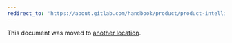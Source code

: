 ```yaml
---
redirect_to: 'https://about.gitlab.com/handbook/product/product-intelligence-guide/'
---
```


This document was moved to [another location](https://about.gitlab.com/handbook/product/product-intelligence-guide/).

<!-- This redirect file can be deleted after February 1, 2021. -->
<!-- Before deletion, see: https://docs.gitlab.com/ee/development/documentation/#move-or-rename-a-page -->
